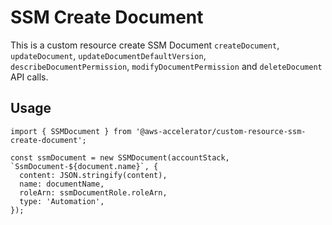 # SSM Create Document

This is a custom resource create SSM Document
`createDocument`, `updateDocument`, `updateDocumentDefaultVersion`, `describeDocumentPermission`, `modifyDocumentPermission` and `deleteDocument` API calls.

## Usage

    import { SSMDocument } from '@aws-accelerator/custom-resource-ssm-create-document';

    const ssmDocument = new SSMDocument(accountStack, `SsmDocument-${document.name}`, {
      content: JSON.stringify(content),
      name: documentName,
      roleArn: ssmDocumentRole.roleArn,
      type: 'Automation',
    });
